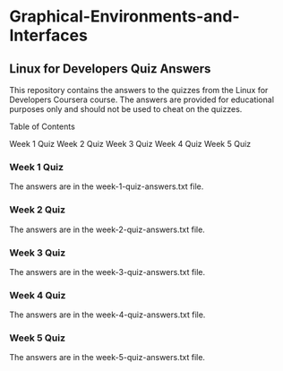 # Graphical-Environments-and-Interfaces

## Linux for Developers Quiz Answers

This repository contains the answers to the quizzes from the Linux for Developers Coursera course. The answers are provided for educational purposes only and should not be used to cheat on the quizzes.

Table of Contents

Week 1 Quiz
Week 2 Quiz
Week 3 Quiz
Week 4 Quiz
Week 5 Quiz

### Week 1 Quiz

The answers are in the week-1-quiz-answers.txt file.

### Week 2 Quiz

The answers are in the week-2-quiz-answers.txt file.

### Week 3 Quiz

The answers are in the week-3-quiz-answers.txt file.

### Week 4 Quiz

The answers are in the week-4-quiz-answers.txt file.

### Week 5 Quiz

The answers are in the week-5-quiz-answers.txt file.
